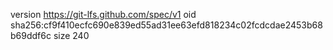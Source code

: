 version https://git-lfs.github.com/spec/v1
oid sha256:cf9f410ecfc690e839ed55ad31ee63efd818234c02fcdcdae2453b68b69ddf6c
size 240
